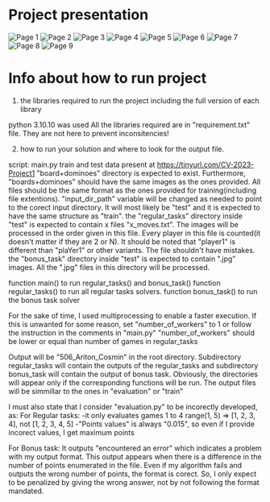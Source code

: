 # Project presentation

![Page 1](506_Ariton_Cosmin_pdf_images/506_Ariton_Cosmin_Computer-Vision_2023_pages-to-jpg-0001.jpg)
![Page 2](506_Ariton_Cosmin_pdf_images/506_Ariton_Cosmin_Computer-Vision_2023_pages-to-jpg-0002.jpg)
![Page 3](506_Ariton_Cosmin_pdf_images/506_Ariton_Cosmin_Computer-Vision_2023_pages-to-jpg-0003.jpg)
![Page 4](506_Ariton_Cosmin_pdf_images/506_Ariton_Cosmin_Computer-Vision_2023_pages-to-jpg-0004.jpg)
![Page 5](506_Ariton_Cosmin_pdf_images/506_Ariton_Cosmin_Computer-Vision_2023_pages-to-jpg-0005.jpg)
![Page 6](506_Ariton_Cosmin_pdf_images/506_Ariton_Cosmin_Computer-Vision_2023_pages-to-jpg-0006.jpg)
![Page 7](506_Ariton_Cosmin_pdf_images/506_Ariton_Cosmin_Computer-Vision_2023_pages-to-jpg-0007.jpg)
![Page 8](506_Ariton_Cosmin_pdf_images/506_Ariton_Cosmin_Computer-Vision_2023_pages-to-jpg-0008.jpg)
![Page 9](506_Ariton_Cosmin_pdf_images/506_Ariton_Cosmin_Computer-Vision_2023_pages-to-jpg-0009.jpg)

# Info about how to run project

1. the libraries required to run the project including the full version of each library

python 3.10.10 was used
All the libraries required are in "requirement.txt" file. They are not here to prevent inconsitencies!

2. how to run your solution and where to look for the output file.

script: main.py
train and test data present at https://tinyurl.com/CV-2023-Project1
"board+dominoes" directory is expected to exist.
Furthermore, "boards+dominoes" should have the same images as the ones provided.
All files should be the same format as the ones provided for training(including file extentions).
"input_dir_path" variable will be changed as needed to point to the corect input directory. It will most likely be "test" and it is expected to have the same structure as "train".
the "regular_tasks" directory inside "test" is expected to contain x files "x_moves.txt". The images will be processed in the order given in this file. Every player in this file is counted(it doesn't matter if they are 2 or N). It should be noted that "player1" is different than "plaYer1" or other variants. The file shouldn't have mistakes.
the "bonus_task" directory inside "test" is expected to contain ".jpg" images. All the ".jpg" files in this directory will be processed.

function main() to run regular_tasks() and bonus_task()
function regular_tasks() to run all regular tasks solvers.
function bonus_task() to run the bonus task solver

For the sake of time, I used multiprocessing to enable a faster execution. If this is unwanted for some reason, set "number_of_workers" to 1 or follow the instruction in the comments in "main.py"
"number_of_workers" should be lower or equal than number of games in regular_tasks

Output will be "506_Ariton_Cosmin" in the root directory. Subdirectory regular_tasks will contain the outputs of the regular_tasks and subdirectory bonus_task will contain the output of bonus task. Obviously, the directories will appear only if the corresponding functions will be run.
The output files will be simmillar to the ones in "evaluation" or "train"

I must also state that I consider "evaluation.py" to be incorectly developed, as:
For Regular tasks:
-it only evaluates games 1 to 4 range(1, 5) => [1, 2, 3, 4], not [1, 2, 3, 4, 5]
-"Points values" is always "0.015", so even if I provide incorect values, I get maximum points

For Bonus task:
It outputs "encountered an error" which indicates a problem with my output format.
This output appears when there is a difference in the number of points enumerated in the file.
Even if my algorithm fails and outputs the wrong number of points, the format is corect.
So, I only expect to be penalized by giving the wrong answer, not by not following the format mandated.
